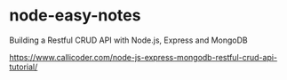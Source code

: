 # node-easy-notes
Building a Restful CRUD API with Node.js, Express and MongoDB

https://www.callicoder.com/node-js-express-mongodb-restful-crud-api-tutorial/


